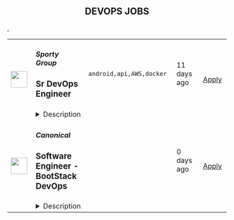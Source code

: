 <div align="center"><h2>DEVOPS JOBS</h2></div><table><tr>
                <td width="100" height="100" rowspan="2">
                    <img src="https://remotive.com/job/1698903/logo" width="38px" height="auto">
                </td>
                <td width="300">
                    <h5>Sporty Group </h5>
                    <h3>Sr DevOps Engineer</h3>
                </td>
                <td width="300">
                    <code>android,api,AWS,docker</code>
                </td>
                <td width="200">
                <text>11 days ago</text>
                </td>
                <td width="100" rowspan="2">
                <a href="https://remotive.com/remote-jobs/devops/sr-devops-engineer-1698903" align="right" target="_blank">Apply</a>
                </td>
            </tr>
            <tr>
                <td colspan="3">
                <details><summary>Description</summary>
                <p>Sporty's sites are some of the most popular on the internet, consistently staying in Alexa's list of top websites for the countries they operate in</p><p><br></p><p><span style="font-size: 11pt">We spend millions per year on our infrastructure in order to support millions of users across more than 20 countries. Our DevOps Engineers play a key role in ensuring the smooth operation of the site, as well as setting up new infrastructure for greenfield projects and geographic expansion. </span></p><p><br></p><p><br></p><p><strong>Our Stack</strong></p><p><br></p><p><span style="font-size: 11pt">Languages: Java / Spring Boot, TypeScript / VueJS</span></p><p><span style="font-size: 11pt">Cloud Libraries: Netflix Eureka, Netflix Ribbon, Feign, Netflix Zuul</span></p><p><span style="font-size: 11pt">Database: MySQL, Oracle, Mybatis, Druid</span></p><p><span style="font-size: 11pt">Cache: Redisson, ElastiCache, Redis</span></p><p><span style="font-size: 11pt">MQ:  Apache RocketMQ</span></p><p><span style="font-size: 11pt">Tasking:  Elastic Job</span></p><p><span style="font-size: 11pt">Server: Netty</span></p><p><span style="font-size: 11pt">LoadBalance &amp; Proxy: Nginx</span></p><p><span style="font-size: 11pt">Virtualization: Docker, Kubernetes, Rancher</span></p><p><span style="font-size: 11pt">Computing &amp; Storage: AWS EC2, VPC, AWS Lambda, EBS, S3</span></p><p><span style="font-size: 11pt">Maintenance: AWS Opsworks, Salt, Chef</span></p><p><span style="font-size: 11pt">CI/CD: Drone, AWS Codepipeline, Jenkins</span></p><p><span style="font-size: 11pt">Monitoring: Grafana, Prometheus, AWS Cloudwatch</span></p><p><span style="font-size: 11pt">Logging: ELK, Rsyslog, Log4j2</span></p><p><span style="font-size: 11pt">CDN: Cloudflare</span></p><p><br></p><p><strong>Responsibilities</strong></p><p><br></p><p><span style="font-size: 11pt">Work with a team of DevOps and DBA professionals</span></p><p><span style="font-size: 11pt">Improve existing infrastructure and processes in the 6 countries we’re currently deployed in as well as streamlining processes deploy to new countries in the future</span></p><p><span style="font-size: 11pt">Holistically improve all aspects of our DevOps infrastructure including: reducing costs; streamlining environment provisioning; lowering response times and incorporating the latest techniques and technologies</span></p><p><span style="font-size: 11pt">Monitor and maintain the existing cloud infrastructure via autoscaling, automated alerts, and OpsWork and Grafana dashboards</span></p><p><span style="font-size: 11pt">Take ownership and responsibility for our cloud operation activities</span></p><p><span style="font-size: 11pt">Liaise with external security agencies for annual audits as well as perform our own internal security sweeps</span></p><p><span style="font-size: 11pt">Aid in reconfiguring existing architecture to allow for rapid deployments to new countries</span></p><p><span style="font-size: 11pt">Mentoring less experienced team members </span></p><p><br></p><p><strong>Requirements</strong></p><p><br></p><p><span style="font-size: 11pt">4+ years DevOps experience</span></p><p><span style="font-size: 11pt">Experience independently leading the planning and deployment of a project</span></p><p><span style="font-size: 11pt">Experienced with cloud platforms, especially AWS, including solid knowledge of how to utilise cloud resources to </span><span style="font-size: 14.6667px">fulfil</span><span style="font-size: 11pt"> the demand from other teams and production</span></p><p><span style="font-size: 11pt">A sound understanding of modern Micro Services and Service Mesh concepts</span></p><p><span style="font-size: 11pt">Experience managing Kubernetes, including CI / CD with Kubernetes</span></p><p><span style="font-size: 11pt">Solid networking knowledge, especially the TCP / IP stack and HTTP protocol</span></p><p><span style="font-size: 11pt">A strong understanding of cache, including CDN, HTTP cache, Redis / Memcached</span></p><p><span style="font-size: 11pt">Excellent troubleshooting skills, including Linux OS issue diagnosis and OS parameter </span><span style="font-size: 14.6667px">optimisation</span><span style="font-size: 11pt">, JVM </span><span style="font-size: 14.6667px">optimisation</span><span style="font-size: 11pt"> would be highly advantageous</span></p><p><br></p><p></p><p><br></p><p></p><p><strong>Benefits</strong></p><p><br></p><p>Quarterly and flash bonuses</p><p>Flexible working hours</p><p>Education allowance</p><p>Referral bonuses</p><p>28 days paid annual leave</p><p>2 x annual company retreats (Lisbon + Dubai in 2022 / Phuket in Q2 2023 + 1 more TBC!)</p><p>Highly talented, dependable co-workers in a global, multicultural organisation</p><p>Payment via world class online wallet system DEEL</p><p>Top of the line equipment supplied by market leader Hofy</p><p>We score 100% on The Joel Test </p><p>Our teams are small enough for you to be impactful</p><p>Our business is globally established and successful, offering stability and security to our Team Members</p><p><br></p><p><strong>Our Mission</strong></p><p><br></p><p>Our mission is to be an everyday entertainment platform for everyone</p><p><br></p><p><strong>Our Operating Principles</strong></p><p><br></p><p>1. Create Value for Users</p><p>2. Act in the Long-Term Interests of Sporty </p><p>3. Focus on Product Improvements &amp; Innovation </p><p>4. Be Responsible </p><p>5. Preserve Integrity &amp; Honesty </p><p>6. Respect Confidentiality &amp; Privacy </p><p>7. Ensure Stability, Security &amp; Scalability </p><p>8. Work Hard with Passion &amp; Pride</p><p><br></p><p><strong>Interview Process</strong></p><p><br></p><p>HackerRank Test </p><p>Remote video screening with our Talent Acquisition Team + live ID check </p><p>Remote 90 min video interview loop with 3 x Team Members (30 mins each) </p><p>Pre offer call with Talent Acquisition Team</p><p>ID check via Zinc </p><p>24-72 hour feedback loops throughout process </p><p><br></p><p><strong>Working at Sporty</strong></p><p><br></p><p>The top-down mentality at Sporty is high performance based, meaning we trust you to do your job with an emphasis on support to help you achieve, grow and de-block any issues when they're in your way.</p><p>Generally employees can choose their own hours, as long as they are collaborating and doing stand-ups etc. The emphasis is really on results. </p><p><br></p><p>As we are a highly structured and established company we are able to offer the security and support of a global business with the allure of a startup environment. Sporty is independently managed and financed, meaning we don’t have arbitrary shareholder or VC targets to cater to. </p><p><br></p><p>We literally build, spend and make decisions based on the ethos of building THE best platform of its kind. We are truly a tech company to the core and take excellent care of our Team Members.</p><img src="https://remotive.com/job/track/1698903/blank.gif?source=public_api" alt=""/>
                </details>
                </td>
            </tr>,<tr>
                <td width="100" height="100" rowspan="2">
                    <img src="https://pbs.twimg.com/profile_images/1673959375340290050/x7pNtXQ7_400x400.jpg" width="38px" height="auto">
                </td>
                <td width="300">
                    <h5>Canonical</h5>
                    <h3>Software Engineer - BootStack DevOps</h3>
                </td>
                <td width="300">
                    <code></code>
                </td>
                <td width="200">
                <text>0 days ago</text>
                </td>
                <td width="100" rowspan="2">
                <a href="https://canonical.com/careers/3290946" align="right" target="_blank">Apply</a>
                </td>
            </tr>
            <tr>
                <td colspan="3">
                <details><summary>Description</summary>
                
      <p>Help us shape the future of open source IT, devops, and IS, from bare metal to containers. Our goal is to revolutionise open source application and infrastructure operations.</p>
<p>We are on a mission to reshape the world of software operations, using Python and Golang for next-generation infrastructure-as-code and blazing a trail to model-driven operations. We want to enable companies to run very efficient bare metal operations for high performance computing, private cloud, data lakes and analytics. To achieve this we need to invent some new technology, and we need to build some new products. In support of that goal we hire software engineers who are passionate about quality, reliability and devops.</p>
<p>This team is part of our fully managed infrastructure operations organisation. Canonical runs many private OpenStack clouds and Kubernetes clusters for customers around the world, which enables us to improve our infra-as-code products based on our own real experience, mirroring that of our users and customers. We work in Python and Golang, creating open source operations capabilities that simplify these operations for anybody, worldwide, who is building on Ubuntu.</p>
<p>Our team collaborates with product, engineering, and operations teams. Most of the work is pure open source Python software development, with some planned work in Golang. The expectation is to focus on quality, design, documentation, tests and performance. The team develops and enhances our opscode and other open source packages, to ensure our platform is the easiest, most robust, and best performing way to drive your data centre.</p>
<p>This role is ideal for software engineers who want to work in Python/Golang, have a passion for distributed systems, and an interest in the entire Linux stack - from kernel to networking to virtualization and containers. Our Engineers are technically astute open source enthusiasts who are excited about cloud computing and are ready to join a global team charged with delivering world class services to our customers.</p>
<p><br><br></p>
<h3>What you’ll do</h3>
<ul>
<li>Work in Python and Golang to design and deliver open source software operations code</li>
<li>Work with the entire Linux stack, from kernel, networking, storage, to applications</li>
<li>Learn to think rigorously about application and infrastructure reliability</li>
<li>Shape high quality open source monitoring and alerting infrastructure</li>
<li>Simplify open source operations for our customers and open source community</li>
<li>Demonstrate sound engineering design and testing principles in your code</li>
<li>Follow agile software development practices</li>
<li>Coach and develop your colleagues where you have insights</li>
<li>Grow a healthy, collaborative engineering culture in line with the company values</li>
<li>Global travel up to 10% of time for internal and external events</li>
</ul>
<h3>Who you are</h3>
<ul>
<li>University degree in Computer Science or related software engineering field</li>
<li>Advanced level Python programming skills</li>
<li>Good to have - Golang programming skills</li>
<li>You are knowledgeable and passionate about software development&nbsp;</li>
<li>You are organised and want your team to deliver timely, high quality software</li>
<li>You have a demonstrated drive for continual learning</li>
<li>You understand the importance of reliable operations in a devops world</li>
<li>You have sound knowledge of cloud computing concepts &amp; technologies</li>
<li>You have practical knowledge of Linux and networking</li>
</ul>
<h3>What you will learn</h3>
<ul>
<li>Devops and site reliability engineering</li>
<li>OpenStack and Kubernetes in operation</li>
<li>Wide range of open source applications and skills</li>
<li>Real-life and hands-on exposure to a wide range of emerging technologies and tools&nbsp;</li>
</ul>
<h3>We offer:&nbsp;</h3>
<ul>
<li>Learning and development</li>
<li>Competitive salary</li>
<li>Recognition rewards</li>
<li>Annual leave</li>
<li>Priority Pass for travel</li>
</ul>
<h2><strong>About Canonical</strong></h2>
<p>Canonical is a pioneering tech firm that is at the forefront of the global move to open source. As the company that publishes Ubuntu, one of the most important open source projects and the platform for AI, IoT and the cloud, we are changing the world on a daily basis. We recruit on a global basis and set a very high standard for people joining the company. We expect excellence - in order to succeed, we need to be the best at what we do.</p>
<p>Canonical has been a remote-first company since its inception in 2004.​ Work at Canonical is a step into the future, and will challenge you to think differently, work smarter, learn new skills, and raise your game. Canonical provides a unique window into the world of 21st-century digital business.</p>
<h2><strong>Canonical is an equal opportunity employer</strong></h2>
<p>We are proud to foster a workplace free from discrimination. Diversity of experience, perspectives, and background create a better work environment and better products. <a href="https://canonical.com/careers/diversity/identity">Whatever your identity, we will give your application fair consideration.</a></p>
<p>#Stack</p><p>Requisition ID: 265</p><p></p>
    
                </details>
                </td>
            </tr>,<tr>
                <td width="100" height="100" rowspan="2">
                    <img src="https://pbs.twimg.com/profile_images/1470600385861611521/zGMS9sPM_400x400.png" width="38px" height="auto">
                </td>
                <td width="300">
                    <h5>Coalesce</h5>
                    <h3>DevOps Engineer</h3>
                </td>
                <td width="300">
                    <code></code>
                </td>
                <td width="200">
                <text>0 days ago</text>
                </td>
                <td width="100" rowspan="2">
                <a href="https://jobs.lever.co/coalesce.io/497eaa6d-bd10-438d-8ea9-0cf90a2b2d05" align="right" target="_blank">Apply</a>
                </td>
            </tr>
            <tr>
                <td colspan="3">
                <details><summary>Description</summary>
                <div class="section page-centered" data-qa="job-description"><div><span style="font-size: 10pt">Coalesce Software is hiring a DevOps Engineer to help us build the future of data analytics tooling. In this role you will play an important role in delivering our SaaS product to our customers at velocity and with reliability, working closely with our product, engineering, and customer success teams to keep our product moving forward and ensure an exceptional user experience for our customers.</span></div><div><br></div><div><span style="font-size: 10pt">What exactly does Coalesce do? Coalesce solves the most commonly failed project in IT: the data warehouse. Companies today need to be-data driven to be competitive. Coalesce is the only cloud-first data platform that enables companies to transform and streamline their analytics process, enabling data-driven decision making and visibility at enterprise scale.</span></div></div><div class="section page-centered"><div><h3>Key Responsibilities</h3><ul class="posting-requirements plain-list"><ul><li>Design and implement automated software builds, testing infrastructure, deployments, and associated monitoring</li><li>Contribute to CI/CD processes and infrastructure to facilitate faster deployment and testing times for software engineering teams</li><li>Contribute to planning and prioritization discussions</li><li>Facilitate onboarding customers from an infrastructure perspective</li></ul></ul></div></div><div class="section page-centered"><div><h3>Qualifications</h3><ul class="posting-requirements plain-list"><ul><li>Proficient with Kubernetes and/or Docker, preferably experience with GKE</li><li>Proficient with Google Cloud Platform or any major cloud platform--including experience with setting up and maintaining VMs, load balancing, containerization, certificates, etc.</li><li>Experience with GitHub Actions and Argo or similar CI/CD tooling</li><li>Experience with Terraform or similar IaaS</li><li>Experience with monitoring SaaS services</li><li>Exposure to software testing and the software development lifecycle</li></ul></ul></div></div><!--[2022-11-28] [GOLD-2535] Remove payTransparencyV1 when feature flag is fully removed--><div class="section page-centered" data-qa="closing-description"><div><span style="font-size: 10pt">Not a perfect fit? That’s OK! We have senior team members that can help you level up… Most importantly we are looking for individuals with the demonstrated ability to independently learn and develop. If you have an interest in data analytics and building great software with a high caliber team, we want to hear from you.</span></div></div><div class="section page-centered last-section-apply" data-qa="btn-apply-bottom"><a class="postings-btn template-btn-submit cerulean" data-qa="show-page-apply" href="https://jobs.lever.co/coalesce.io/497eaa6d-bd10-438d-8ea9-0cf90a2b2d05/apply">Apply for this job</a></div>
                </details>
                </td>
            </tr></table>